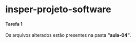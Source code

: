 # insper-projeto-software

#### Tarefa 1
Os arquivos alterados estão presentes na pasta **"aula-04"**.
